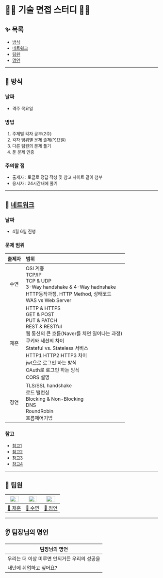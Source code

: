# 👨‍💻 기술 면접 스터디 👩‍💻

## ✨ 목록
- [방식](#-방식)
- [네트워크](#-네트워크)
- [팀원](#-팀원)
- [명언](#-팀장님의-명언)
---
## 📌 방식
### 날짜
- 격주 목요일
### 방법
1. 주제별 각자 공부(2주)
2. 각자 범위별 문제 출제(목요일)
3. 다른 팀원의 문제 풀기
4. 푼 문제 인증
### 주의할 점
- 출제자 : 토글로 정답 작성 및 참고 사이트 같이 첨부
- 응시자 : 24시간내에 풀기
---
## 📌 [네트워크](https://github.com/nuheajiohc/tech-interview-study/Network)
### 날짜
- 4월 6일 진행
  
### 문제 범위
|출제자|범위|
|:--:|:--|
|수연|OSI 계층<br>TCP/IP<br>TCP & UDP<br>3-Way handshake & 4-Way hadnshake<br>HTTP동작과정, HTTP Method, 상태코드<br>WAS vs Web Server|
|재훈|HTTP & HTTPS<br>GET & POST<br>PUT & PATCH<br>REST & RESTful<br>웹 통신의 큰 흐름(Naver를 치면 일어나는 과정)<br>쿠키와 세션의 차이<br>Stateful vs. Stateless 서비스<br>HTTP1 HTTP2 HTTP3 차이<br>jwt으로 로그인 하는 방식<br>OAuth로 로그인 하는 방식<br>CORS 설명|
|정언|TLS/SSL handshake<br>로드 밸런싱<br>Blocking & Non-Blocking<br>DNS<br>RoundRobin<br>흐름제어기법|

### 참고
- [참고1](https://github.com/gyoogle/tech-interview-for-developer)
- [참고2](https://github.com/JaeYeopHan/Interview_Question_for_Beginner/tree/master/Network)
- [참고3](https://github.com/WooVictory/Ready-For-Tech-Interview)
- [참고4](https://github.com/devham76/tech-interview-study/blob/master/contents/network.md)

---
## 💬 팀원
|<center><img src = 'https://avatars.githubusercontent.com/u/113998025?v=4' width=80%></center>|<center><img src = 'https://avatars.githubusercontent.com/u/48740214?v=4' width=75%></center>|<center><img src = 'https://avatars.githubusercontent.com/u/66870933?v=4' width=80%></center>|
|:--:|:--:|:--:|
|[🍓 재훈](https://github.com/nuheajiohc) | [🥝 수연](https://github.com/soocy0718)| [🍑 정언](https://github.com/eonnypeach) |

---
## 👂 팀장님의 명언
|팀장님의 명언|
|--|
|우리는 더 이상 미루면 안되거든 우리의 성공을|
|내년에 취업하고 싶어요?|
